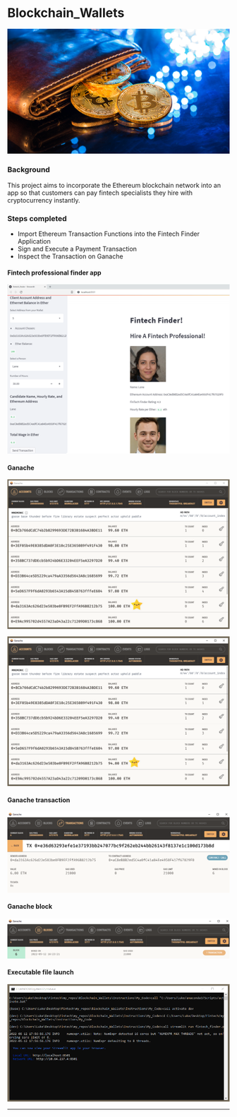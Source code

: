 # Blockchain_Wallets

![An image shows a wallet with bitcoin.](Instructions/My_Code/Images/19-4-challenge-image.png)

### Background

This project aims to incorporate the Ethereum blockchain network into an app so that customers can pay fintech specialists they hire with cryptocurrency instantly.

### Steps completed

* Import Ethereum Transaction Functions into the Fintech Finder Application
* Sign and Execute a Payment Transaction
* Inspect the Transaction on Ganache

#### Fintech professional finder app
![Fintech finder app](Instructions/My_Code/Images/fintech_finder.PNG)

#### Ganache 
![Ganache pre balance](Instructions/My_Code/Images/ganache_pre.PNG)

![Ganach post balance](Instructions/My_Code/Images/ganache_post.PNG)
#### Ganache transaction 
![Ganach transaction](Instructions/My_Code/Images/transaction.PNG)
#### Ganache block
![Ganach tblock](Instructions/My_Code/Images/block.PNG)

#### Executable file launch
![Executable file](Instructions/My_Code/Images/executable_file_launch.PNG)

---